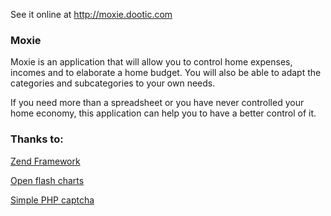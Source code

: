 See it online at http://moxie.dootic.com

### Moxie

Moxie is an application that will allow you to control home expenses, incomes and to elaborate a home budget. You will also be able to adapt the categories and subcategories to your own needs.

If you need more than a spreadsheet or you have never controlled your home economy, this application can help you to have a better control of it.

### Thanks to:

[Zend Framework](http://framework.zend.com/)

[Open flash charts](http://teethgrinder.co.uk/open-flash-chart/)

[Simple PHP captcha](https://github.com/claviska/simple-php-captcha)